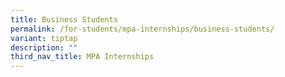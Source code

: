 ```yaml
---
title: Business Students
permalink: /for-students/mpa-internships/business-students/
variant: tiptap
description: ""
third_nav_title: MPA Internships
---
```

